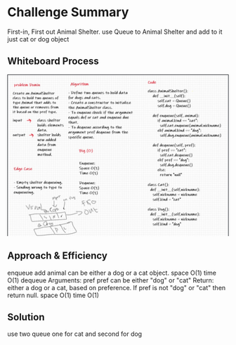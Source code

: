 # Challenge Summary
First-in, First out Animal Shelter.
use Queue to Animal Shelter and add to it just cat or dog object

## Whiteboard Process
![animal_queue](animal_queue.png)

## Approach & Efficiency

enqueue add animal can be either a dog or a cat object.
space O(1)
time O(1)
dequeue 
Arguments: pref
pref can be either "dog" or "cat"
Return: either a dog or a cat, based on preference.
If pref is not "dog" or "cat" then return null.
space O(1)
time O(1)

## Solution
use two queue one for cat and second for dog

